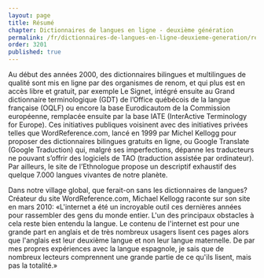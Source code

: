 ```yaml
---
layout: page
title: Résumé
chapter: Dictionnaires de langues en ligne - deuxième génération
permalink: /fr/dictionnaires-de-langues-en-ligne-deuxieme-generation/resume/
order: 3201
published: true
---
```

<p>Au début des années 2000, des dictionnaires bilingues et multilingues de qualité sont mis en ligne par des organismes de renom, et qui plus est en accès libre et gratuit, par exemple Le Signet, intégré ensuite au Grand dictionnaire terminologique (GDT) de l’Office québécois de la langue française (OQLF) ou encore la base Eurodicautom de la Commission européenne, remplacée ensuite par la base IATE (InterActive Terminology for Europe). Ces initiatives publiques voisinent avec des initiatives privées telles que WordReference.com, lancé en 1999 par Michel Kellogg pour proposer des dictionnaires bilingues gratuits en ligne, ou Google Translate (Google Traduction) qui, malgré ses imperfections, dépanne les traducteurs ne pouvant s’offrir des logiciels de TAO (traduction assistée par ordinateur). Par ailleurs, le site de l’Ethnologue propose un descriptif exhaustif des quelque 7.000 langues vivantes de notre planète.</p>

<p>Dans notre village global, que ferait-on sans les dictionnaires de langues? Créateur du site WordReference.com, Michael Kellogg raconte sur son site en mars 2010: «L'internet a été un incroyable outil ces dernières années pour rassembler des gens du monde entier. L'un des principaux obstacles à cela reste bien entendu la langue. Le contenu de l'internet est pour une grande part en anglais et de très nombreux usagers lisent ces pages alors que l'anglais est leur deuxième langue et non leur langue maternelle. De par mes propres expériences avec la langue espagnole, je sais que de nombreux lecteurs comprennent une grande partie de ce qu'ils lisent, mais pas la totalité.»</p>